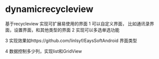 ﻿# dynamicrecycleview

基于recycleview 实现可扩展易使用的界面
1  可以自定义界面，
   比如通讯录界面，设置界面，和其他类型的界面
2  实现可以多选单选功能 



3 实现效果如https://github.com/linlsyf/EaysSoftAndroid 界面类型


4 数据控制多少列，实现list和GridView
 
